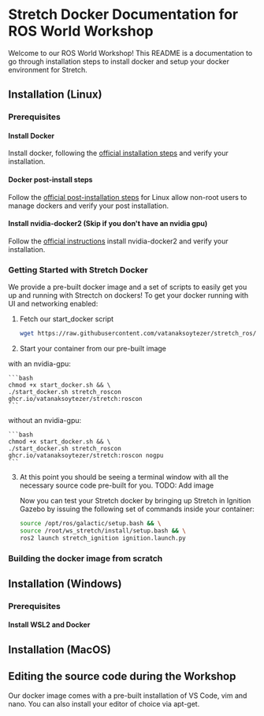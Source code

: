 # Stretch Docker Documentation for ROS World Workshop

Welcome to our ROS World Workshop! This README is a documentation to go through installation steps to install docker and setup your docker environment for Stretch.

## Installation (Linux)

### Prerequisites

#### Install Docker

Install docker, following the [official installation steps](https://docs.docker.com/engine/install/ubuntu/#install-using-the-repository) and verify your installation.

#### Docker post-install steps

Follow the [official post-installation steps](https://docs.docker.com/engine/install/linux-postinstall/#manage-docker-as-a-non-root-user) for Linux allow non-root users to manage dockers and verify your post installation.

#### Install nvidia-docker2 (Skip if you don't have an nvidia gpu)

Follow the [official instructions](https://docs.nvidia.com/datacenter/cloud-native/container-toolkit/install-guide.html#installing-on-ubuntu-and-debian) install nvidia-docker2 and verify your installation.

### Getting Started with Stretch Docker

We provide a pre-built docker image and a set of scripts to easily get you up and running with Strectch on dockers! To get your docker running with UI and networking enabled:

1) Fetch our start_docker script

    ```bash
    wget https://raw.githubusercontent.com/vatanaksoytezer/stretch_ros/pr-docker/docker/scripts/start_docker.sh
    ```

2) Start your container from our pre-built image

with an nvidia-gpu:

    ```bash
    chmod +x start_docker.sh && \
    ./start_docker.sh stretch_roscon ghcr.io/vatanaksoytezer/stretch:roscon
    ```

without an nvidia-gpu:

    ```bash
    chmod +x start_docker.sh && \
    ./start_docker.sh stretch_roscon ghcr.io/vatanaksoytezer/stretch:roscon nogpu
    ```

3) At this point you should be seeing a terminal window with all the necessary source code pre-built for you. 
TODO: Add image

    Now you can test your Stretch docker by bringing up Stretch in Ignition Gazebo by issuing the following set of commands inside your container:

    ```bash
    source /opt/ros/galactic/setup.bash && \
    source /root/ws_stretch/install/setup.bash && \
    ros2 launch stretch_ignition ignition.launch.py
    ```

### Building the docker image from scratch

## Installation (Windows)

### Prerequisites

#### Install WSL2 and Docker

## Installation (MacOS)

## Editing the source code during the Workshop

Our docker image comes with a pre-built installation of VS Code, vim and nano. You can also install your editor of choice via apt-get.
